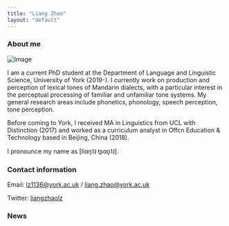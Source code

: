 ```yaml
---
title: "Liang Zhao"
layout: "default"
---
```


### About me

![Image]()

I am a current PhD student at the Department of Language and Linguistic Science, University of York (2019-). I currently work on production and perception of lexical tones of Mandarin dialects, with a particular interest in the perceptual processing of familiar and unfamiliar tone systems.  My general research areas include phonetics, phonology, speech perception, tone perception.  

Before coming to York, I received MA in Linguistics from UCL with Distinction (2017) and worked as a curriculum analyst in Offcn Education & Technology based in Beijing, China (2018).

I pronounce my name as  [liɑŋ˥˩  tʂɑʊ̯˥˩].

### Contact information

Email: lz1136@york.ac.uk / liang.zhao@york.ac.uk

Twitter: [liangzhaolz](https://twitter.com/liangzhaolz)

### News



